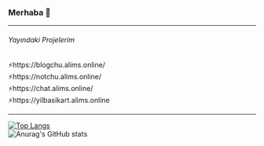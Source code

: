 ### Merhaba 👋

<hr>
  <h6>Yayındaki Projelerim</h6>
⚡https://blogchu.alims.online/ <br>
⚡https://notchu.alims.online/  <br>
⚡https://chat.alims.online/  <br>
⚡https://yilbasikart.alims.online  
<hr>

[![Top Langs](https://github-readme-stats.vercel.app/api/top-langs/?username=alionboard&layout=compact&locale=tr)](https://github.com/anuraghazra/github-readme-stats)  
![Anurag's GitHub stats](https://github-readme-stats.vercel.app/api?username=alionboard&show_icons=true&hide=issues&count_private=true&locale=tr)  

